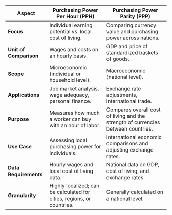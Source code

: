 | **Aspect**                  | **Purchasing Power Per Hour (PPH)**                             | **Purchasing Power Parity (PPP)**                             |
|-----------------------------|-----------------------------------------------------------------|-------------------------------------------------------------|
| **Focus**                   | Individual earning potential vs. local cost of living.         | Comparing currency value and purchasing power across nations. |
| **Unit of Comparison**      | Wages and costs on an hourly basis.                            | GDP and price of standardized baskets of goods.             |
| **Scope**                   | Microeconomic (individual or household level).                | Macroeconomic (national level).                             |
| **Applications**            | Job market analysis, wage adequacy, personal finance.         | Exchange rate adjustments, international trade.             |
| **Purpose**                 | Measures how much a worker can buy with an hour of labor.      | Compares overall cost of living and the strength of currencies between countries. |
| **Use Case**                | Assessing local purchasing power for individuals.             | International economic comparisons and adjusting exchange rates. |
| **Data Requirements**       | Hourly wages and local cost of living data.                   | National data on GDP, cost of living, and exchange rates.   |
| **Granularity**             | Highly localized; can be calculated for cities, regions, or countries. | Generally calculated on a national level.                   |
